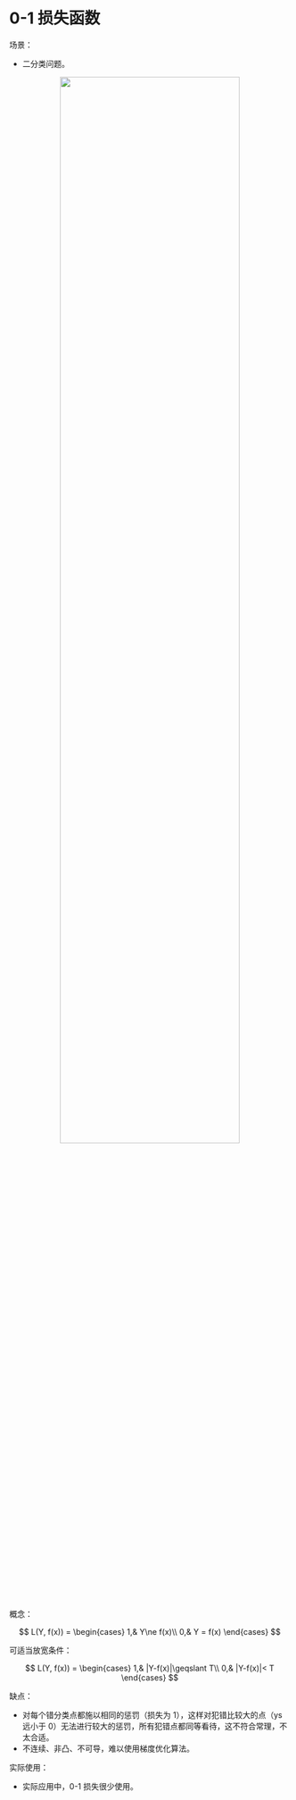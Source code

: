 
# 0-1 损失函数

场景：

- 二分类问题。

<p align="center">
    <img width="80%" height="70%" src="http://images.iterate.site/blog/image/20190902/JQb8uyG1g92S.png?imageslim">
</p>


概念：

$$
L(Y, f(x)) =
\begin{cases}
1,& Y\ne f(x)\\
0,& Y = f(x)
\end{cases}
$$


可适当放宽条件：

$$
L(Y, f(x)) =
\begin{cases}
1,& |Y-f(x)|\geqslant T\\
0,& |Y-f(x)|< T
\end{cases}
$$


缺点：

- 对每个错分类点都施以相同的惩罚（损失为 1），这样对犯错比较大的点（ys 远小于 0）无法进行较大的惩罚，所有犯错点都同等看待，这不符合常理，不太合适。
- 不连续、非凸、不可导，难以使用梯度优化算法。

实际使用：

- 实际应用中，0-1 损失很少使用。


